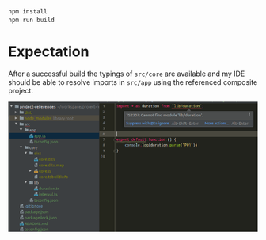 ```bash
npm install
npm run build
```

# Expectation
After a successful build the typings of `src/core` are available and my IDE should be able to resolve imports in `src/app` using the referenced composite project.

![screenshot](./screenshot.png "Screenshot of app.ts")

